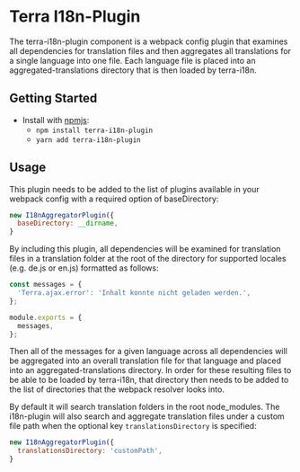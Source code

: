 # Terra I18n-Plugin

The terra-i18n-plugin component is a webpack config plugin that examines all dependencies for translation files and then aggregates all translations for a single language into one file. Each language file is placed into an aggregated-translations directory that is then loaded by terra-i18n.


## Getting Started

- Install with [npmjs](https://www.npmjs.com):
  - `npm install terra-i18n-plugin`
  - `yarn add terra-i18n-plugin`

## Usage

This plugin needs to be added to the list of plugins available in your webpack config with a required option of baseDirectory:

```js
new I18nAggregatorPlugin({
  baseDirectory: __dirname,
}
```

By including this plugin, all dependencies will be examined for translation files in a translation folder at the root of the directory for supported locales (e.g. de.js or en.js) formatted as follows:

```js
const messages = {
  'Terra.ajax.error': 'Inhalt konnte nicht geladen werden.',
};

module.exports = {
  messages,
};
```

Then all of the messages for a given language across all dependencies will be aggregated into an overall translation file for that language and placed into an aggregated-translations directory.  In order for these resulting files to be able to be loaded by terra-i18n, that directory then needs to be added to the list of directories that the webpack resolver looks into.

By default it will search translation folders in the root node_modules. The i18n-plugin will also search and aggregate translation files under a custom file path when the optional key `translationsDirectory` is specified:
```js
new I18nAggregatorPlugin({
  translationsDirectory: 'customPath',
}
```
